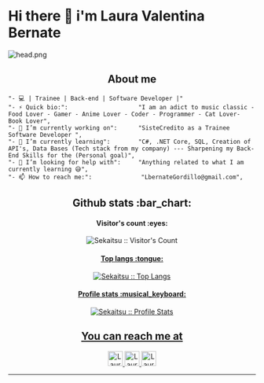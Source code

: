 # Hi there 👋 i'm Laura Valentina Bernate
![head.png](https://user-images.githubusercontent.com/70564524/179371994-24ce14e7-4b36-4c37-b7ae-2ecf0f7e11aa.png)
<h2 align="Center">About me</h2>

    "- 💻 | Trainee | Back-end | Software Developer |"
    "- ⚡ Quick bio:":                    "I am an adict to music classic - Food Lover - Gamer - Anime Lover - Coder - Programmer - Cat Lover- Book Lover",
    "- 🔭 I’m currently working on":      "SisteCredito as a Trainee Software Developer ",
    "- 🌱 I’m currently learning":        "C#, .NET Core, SQL, Creation of API's, Data Bases (Tech stack from my company) --- Sharpening my Back-End Skills for the (Personal goal)",
    "- 🤔 I’m looking for help with":     "Anything related to what I am currently learning 😅",
    "- 📫 How to reach me:":              "LbernateGordillo@gmail.com",
    
<h2 align="Center">Github stats :bar_chart:</h2>

<h4 align="Center">Visitor's count :eyes:</h4>

<p align="Center"><img src="https://profile-counter.glitch.me/{Sekaitsu}/count.svg" alt="Sekaitsu :: Visitor's Count" /></p>

<div align="center">
  <a href="https://github.com/sekaitsu">

<h4 align="Center">Top langs :tongue:</h4>

<p align="Center"><img src="https://github-readme-stats.vercel.app/api/top-langs/?username=Sekaitsu&langs_count=10&theme=tokyonight&layout=compact" alt="Sekaitsu :: Top Langs" /></p>

<h4 align="Center">Profile stats :musical_keyboard:</h4>

<p align="Center"><img src="https://github-readme-stats.vercel.app/api?username=Sekaitsu&show_icons=true&theme=synthwave" alt="Sekaitsu :: Profile Stats" /></p>
</div>

<h2 align="Center">You can reach me at</h2>

<p align="Center">
  <a href="https://www.linkedin.com/in/laurabernategordillo/">
    <img src="https://www.vectorlogo.zone/logos/linkedin/linkedin-icon.svg" alt="Laura Valentina Bernate Gordillo's LinkedIn Profile" height="30" width="30">
  </a>

  <a href="https://es.stackoverflow.com/users/190330/sekaitsu?tab=profile">
    <img src="https://www.vectorlogo.zone/logos/stackoverflow/stackoverflow-icon.svg" alt="Laura Valentina Bernate Gordillo's Stack Overflow Profile" height="30" width="30">
  </a>
  
  <a href="https://www.youtube.com/channel/UCSmtkMGjy4a70OV5f5PAn_g">
    <img src="https://www.vectorlogo.zone/logos/youtube/youtube-icon.svg" alt="Laura Valentina Bernate Gordillo's YouTube Channel" height="30" width="30">
  </a>
</p>



---
